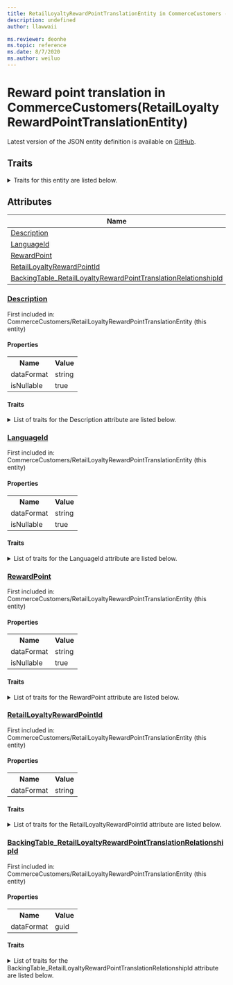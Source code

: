 ```yaml
---
title: RetailLoyaltyRewardPointTranslationEntity in CommerceCustomers - Common Data Model | Microsoft Docs
description: undefined
author: llawwaii

ms.reviewer: deonhe
ms.topic: reference
ms.date: 8/7/2020
ms.author: weiluo
---
```


# Reward point translation in CommerceCustomers(RetailLoyaltyRewardPointTranslationEntity)

  
 Latest version of the JSON entity definition is available on <a href="https://github.com/Microsoft/CDM/tree/master/schemaDocuments/core/operationsCommon/Entities/Commerce/CommerceCustomers/RetailLoyaltyRewardPointTranslationEntity.cdm.json" target="_blank">GitHub</a>.  

## Traits

<details>
<summary>Traits for this entity are listed below.  
</summary>

**is.CDM.entityVersion**  
  <table><tr><th>Parameter</th><th>Value</th><th>Data type</th><th>Explanation</th></tr><tr><td>versionNumber</td><td>"1.0"</td><td>string</td><td>semantic version number of the entity</td></tr></table>

**is.application.releaseVersion**  
  <table><tr><th>Parameter</th><th>Value</th><th>Data type</th><th>Explanation</th></tr><tr><td>releaseVersion</td><td>"10.0.13.0"</td><td>string</td><td>semantic version number of the application introducing this entity</td></tr></table>

**is.localized.displayedAs**  
  Holds the list of language specific display text for an object.  <table><tr><th>Parameter</th><th>Value</th><th>Data type</th><th>Explanation</th></tr><tr><td>localizedDisplayText</td><td><table><tr><th>languageTag</th><th>displayText</th></tr><tr><td>en</td><td>Reward point translation</td></tr></table></td><td>entity</td><td>a reference to the constant entity holding the list of localized text</td></tr></table>

</details>

## Attributes

|Name|Description|First Included in Instance|
|---|---|---|
|[Description](#Description)||<a href="RetailLoyaltyRewardPointTranslationEntity.md" target="_blank">CommerceCustomers/RetailLoyaltyRewardPointTranslationEntity</a>|
|[LanguageId](#LanguageId)||<a href="RetailLoyaltyRewardPointTranslationEntity.md" target="_blank">CommerceCustomers/RetailLoyaltyRewardPointTranslationEntity</a>|
|[RewardPoint](#RewardPoint)||<a href="RetailLoyaltyRewardPointTranslationEntity.md" target="_blank">CommerceCustomers/RetailLoyaltyRewardPointTranslationEntity</a>|
|[RetailLoyaltyRewardPointId](#RetailLoyaltyRewardPointId)||<a href="RetailLoyaltyRewardPointTranslationEntity.md" target="_blank">CommerceCustomers/RetailLoyaltyRewardPointTranslationEntity</a>|
|[BackingTable_RetailLoyaltyRewardPointTranslationRelationshipId](#BackingTable_RetailLoyaltyRewardPointTranslationRelationshipId)||<a href="RetailLoyaltyRewardPointTranslationEntity.md" target="_blank">CommerceCustomers/RetailLoyaltyRewardPointTranslationEntity</a>|

### <a href=#Description name="Description">Description</a>

First included in: CommerceCustomers/RetailLoyaltyRewardPointTranslationEntity (this entity)  

#### Properties

<table><tr><th>Name</th><th>Value</th></tr><tr><td>dataFormat</td><td>string</td></tr><tr><td>isNullable</td><td>true</td></tr></table>

#### Traits

<details>
<summary>List of traits for the Description attribute are listed below.</summary>

**is.dataFormat.character**  
**is.dataFormat.big**  
**is.dataFormat.array**  
**is.nullable**  
The attribute value may be set to NULL.  

**is.dataFormat.character**  
**is.dataFormat.array**  
</details>

### <a href=#LanguageId name="LanguageId">LanguageId</a>

First included in: CommerceCustomers/RetailLoyaltyRewardPointTranslationEntity (this entity)  

#### Properties

<table><tr><th>Name</th><th>Value</th></tr><tr><td>dataFormat</td><td>string</td></tr><tr><td>isNullable</td><td>true</td></tr></table>

#### Traits

<details>
<summary>List of traits for the LanguageId attribute are listed below.</summary>

**is.dataFormat.character**  
**is.dataFormat.big**  
**is.dataFormat.array**  
**is.nullable**  
The attribute value may be set to NULL.  

**is.dataFormat.character**  
**is.dataFormat.array**  
</details>

### <a href=#RewardPoint name="RewardPoint">RewardPoint</a>

First included in: CommerceCustomers/RetailLoyaltyRewardPointTranslationEntity (this entity)  

#### Properties

<table><tr><th>Name</th><th>Value</th></tr><tr><td>dataFormat</td><td>string</td></tr><tr><td>isNullable</td><td>true</td></tr></table>

#### Traits

<details>
<summary>List of traits for the RewardPoint attribute are listed below.</summary>

**is.dataFormat.character**  
**is.dataFormat.big**  
**is.dataFormat.array**  
**is.nullable**  
The attribute value may be set to NULL.  

**is.dataFormat.character**  
**is.dataFormat.array**  
</details>

### <a href=#RetailLoyaltyRewardPointId name="RetailLoyaltyRewardPointId">RetailLoyaltyRewardPointId</a>

First included in: CommerceCustomers/RetailLoyaltyRewardPointTranslationEntity (this entity)  

#### Properties

<table><tr><th>Name</th><th>Value</th></tr><tr><td>dataFormat</td><td>string</td></tr></table>

#### Traits

<details>
<summary>List of traits for the RetailLoyaltyRewardPointId attribute are listed below.</summary>

**is.dataFormat.character**  
**is.dataFormat.big**  
**is.dataFormat.array**  
**is.dataFormat.character**  
**is.dataFormat.array**  
</details>

### <a href=#BackingTable_RetailLoyaltyRewardPointTranslationRelationshipId name="BackingTable_RetailLoyaltyRewardPointTranslationRelationshipId">BackingTable_RetailLoyaltyRewardPointTranslationRelationshipId</a>

First included in: CommerceCustomers/RetailLoyaltyRewardPointTranslationEntity (this entity)  

#### Properties

<table><tr><th>Name</th><th>Value</th></tr><tr><td>dataFormat</td><td>guid</td></tr></table>

#### Traits

<details>
<summary>List of traits for the BackingTable_RetailLoyaltyRewardPointTranslationRelationshipId attribute are listed below.</summary>

**is.dataFormat.character**  
**is.dataFormat.big**  
**is.dataFormat.array**  
**is.dataFormat.guid**  
**means.identity.entityId**  
**is.linkedEntity.identifier**  
Marks the attribute(s) that hold foreign key references to a linked (used as an attribute) entity. This attribute is added to the resolved entity to enumerate the referenced entities.  <table><tr><th>Parameter</th><th>Value</th><th>Data type</th><th>Explanation</th></tr><tr><td>entityReferences</td><td><table><tr><th>entityReference</th><th>attributeReference</th></tr><tr><td><a href="../../../Tables/Commerce/CommerceCustomers/Miscellaneous/RetailLoyaltyRewardPointTranslation.md" target="_blank">/core/operationsCommon/Tables/Commerce/CommerceCustomers/Miscellaneous/RetailLoyaltyRewardPointTranslation.cdm.json/RetailLoyaltyRewardPointTranslation</a></td><td><a href="../../../Tables/Commerce/CommerceCustomers/Miscellaneous/RetailLoyaltyRewardPointTranslation.md#RecId" target="_blank">RecId</a></td></tr></table></td><td>entity</td><td>a reference to the constant entity holding the list of entity references</td></tr></table>

**is.dataFormat.guid**  
**is.dataFormat.character**  
**is.dataFormat.array**  
</details>
